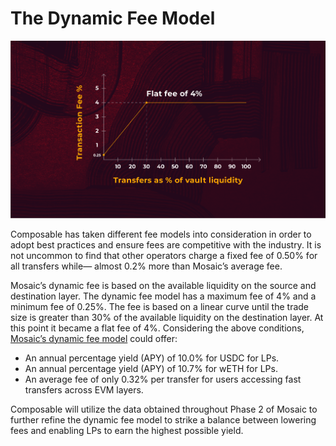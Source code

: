 # The Dynamic Fee Model


![dynamic_fee_model](./dynamic-fee-model.png)


Composable has taken different fee models into consideration in order to adopt best practices and ensure fees are competitive with the industry. It is not uncommon to find that other operators charge a fixed fee of 0.50% for all transfers while— almost 0.2% more than Mosaic’s average fee.

Mosaic’s dynamic fee is based on the available liquidity on the source and destination layer. The dynamic fee model has a maximum fee of 4% and a minimum fee of 0.25%. The fee is based on a linear curve until the trade size is greater than 30% of the available liquidity on the destination layer. At this point it became a flat fee of 4%. Considering the above conditions, [Mosaic’s dynamic fee model](https://medium.com/composable-finance/the-dynamic-fee-model-powering-mosaics-transfer-availability-layer-f91011309592) could offer:



* An annual percentage yield (APY) of 10.0% for USDC for LPs.
* An annual percentage yield (APY) of 10.7% for wETH for LPs.
* An average fee of only 0.32% per transfer for users accessing fast transfers across EVM layers.

Composable will utilize the data obtained throughout Phase 2 of Mosaic to further refine the dynamic fee model to strike a balance between lowering fees and enabling LPs to earn the highest possible yield.